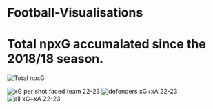 # Football-Visualisations

# Total npxG accumalated since the 2018/18 season. 

![Total npxG](https://user-images.githubusercontent.com/115564650/195126237-fd04eaf6-227c-4bbb-8329-a465fe0f3c08.png)

![xG per shot faced team 22-23](https://user-images.githubusercontent.com/115564650/195126228-bd77d64a-9589-4f9c-afb3-04c5f9fab404.png)
![defenders xG+xA 22-23](https://user-images.githubusercontent.com/115564650/195126232-53c5ce7e-a1d5-4533-8a49-46aa544c5176.png)
![all xG+xA 22-23](https://user-images.githubusercontent.com/115564650/195126234-f29764df-1ece-44fd-8709-3849f1cd673f.png)

